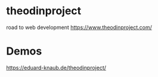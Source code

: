 # theodinproject
road to web development https://www.theodinproject.com/

# Demos

https://eduard-knaub.de/theodinproject/
